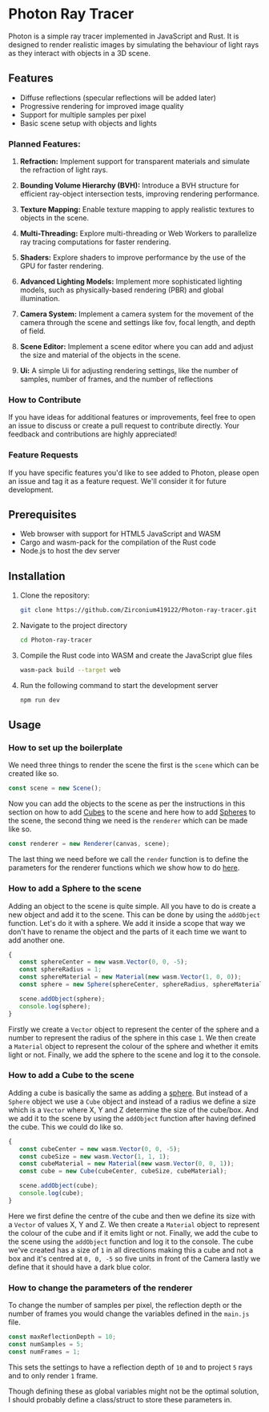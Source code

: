 # Photon Ray Tracer

Photon is a simple ray tracer implemented in JavaScript and Rust. It is designed to render realistic images by simulating the behaviour of light rays as they interact with objects in a 3D scene.

## Features

- Diffuse reflections (specular reflections will be added later)
- Progressive rendering for improved image quality
- Support for multiple samples per pixel
- Basic scene setup with objects and lights

### Planned Features:

1. **Refraction:** Implement support for transparent materials and simulate the refraction of light rays.

2. **Bounding Volume Hierarchy (BVH):** Introduce a BVH structure for efficient ray-object intersection tests, improving rendering performance.

3. **Texture Mapping:** Enable texture mapping to apply realistic textures to objects in the scene.

4. **Multi-Threading:** Explore multi-threading or Web Workers to parallelize ray tracing computations for faster rendering.

5. **Shaders:** Explore shaders to improve performance by the use of the GPU for faster rendering.

6. **Advanced Lighting Models:** Implement more sophisticated lighting models, such as physically-based rendering (PBR) and global illumination.

7. **Camera System:** Implement a camera system for the movement of the camera through the scene and settings like fov, focal length, and depth of field.

8. **Scene Editor:** Implement a scene editor where you can add and adjust the size and material of the objects in the scene.

9. **Ui:** A simple Ui for adjusting rendering settings, like the number of samples, number of frames, and the number of reflections

### How to Contribute

If you have ideas for additional features or improvements, feel free to open an issue to discuss or create a pull request to contribute directly. Your feedback and contributions are highly appreciated!

### Feature Requests

If you have specific features you'd like to see added to Photon, please open an issue and tag it as a feature request. We'll consider it for future development.

## Prerequisites

- Web browser with support for HTML5 JavaScript and WASM
- Cargo and wasm-pack for the compilation of the Rust code
- Node.js to host the dev server

## Installation

1. Clone the repository:

   ```bash
   git clone https://github.com/Zirconium419122/Photon-ray-tracer.git
2. Navigate to the project directory
   ```bash
   cd Photon-ray-tracer
3. Compile the Rust code into WASM and create the JavaScript glue files
   ```bash
   wasm-pack build --target web
4. Run the following command to start the development server
   ```bash
   npm run dev

## Usage

### How to set up the boilerplate

We need three things to render the scene the first is the `scene` which can be created like so.
```javascript
const scene = new Scene();
```
Now you can add the objects to the scene as per the instructions in this section on how to add [Cubes](#how-to-add-a-cube-to-the-scene) to the scene and here how to add [Spheres](#how-to-add-a-sphere-to-the-scene) to the scene, the second thing we need is the `renderer` which can be made like so.
```javascript
const renderer = new Renderer(canvas, scene);
```
The last thing we need before we call the `render` function is to define the parameters for the renderer functions which we show how to do [here](#how-to-change-the-parameters-of-the-renderer).

### How to add a Sphere to the scene

Adding an object to the scene is quite simple. All you have to do is create a new object and add it to the scene. This can be done by using the `addObject` function. Let's do it with a sphere. We add it inside a scope that way we don't have to rename the object and the parts of it each time we want to add another one.
```javascript
{
   const sphereCenter = new wasm.Vector(0, 0, -5);
   const sphereRadius = 1;
   const sphereMaterial = new Material(new wasm.Vector(1, 0, 0));
   const sphere = new Sphere(sphereCenter, sphereRadius, sphereMaterial);

   scene.addObject(sphere);
   console.log(sphere);
}
```
Firstly we create a `Vector` object to represent the center of the sphere and a number to represent the radius of the sphere in this case `1`. We then create a `Material` object to represent the colour of the sphere and whether it emits light or not. Finally, we add the sphere to the scene and log it to the console.


### How to add a Cube to the scene

Adding a cube is basically the same as adding a [sphere](#how-to-add-a-sphere-to-the-scene). But instead of a `Sphere` object we use a `Cube` object and instead of a radius we define a size which is a `Vector` where X, Y and Z determine the size of the cube/box. And we add it to the scene by using the `addObject` function after having defined the cube. This we could do like so.
```javascript
{
   const cubeCenter = new wasm.Vector(0, 0, -5);
   const cubeSize = new wasm.Vector(1, 1, 1);
   const cubeMaterial = new Material(new wasm.Vector(0, 0, 1));
   const cube = new Cube(cubeCenter, cubeSize, cubeMaterial);

   scene.addObject(cube);
   console.log(cube);
}
```
Here we first define the centre of the cube and then we define its size with a `Vector` of values X, Y and Z. We then create a `Material` object to represent the colour of the cube and if it emits light or not. Finally, we add the cube to the scene using the `addObject` function and log it to the console. The cube we've created has a size of `1` in all directions making this a cube and not a box and it's centred at `0, 0, -5` so five units in front of the Camera lastly we define that it should have a dark blue color.

### How to change the parameters of the renderer

To change the number of samples per pixel, the reflection depth or the number of frames you would change the variables defined in the `main.js` file.
```javascript
const maxReflectionDepth = 10;
const numSamples = 5;
const numFrames = 1;
```
This sets the settings to have a reflection depth of `10` and to project `5` rays and to only render `1` frame.

Though defining these as global variables might not be the optimal solution, I should probably define a class/struct to store these parameters in.
